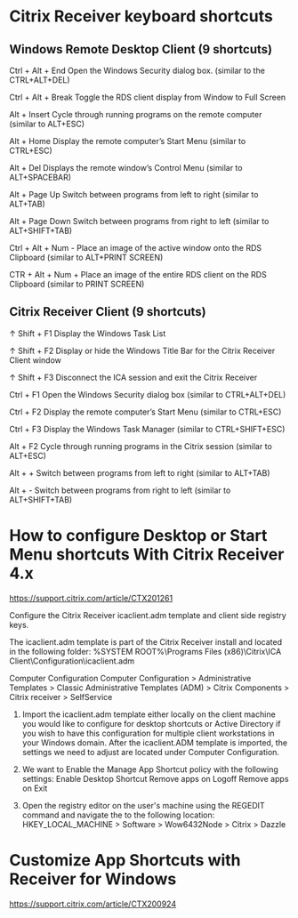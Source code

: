 

# Citrix Receiver keyboard shortcuts

## Windows Remote Desktop Client (9 shortcuts) 

Ctrl + Alt + End 
Open the Windows Security dialog box. (similar to the CTRL+ALT+DEL) 

Ctrl + Alt + Break 
Toggle the RDS client display from Window to Full Screen 

Alt + Insert 
Cycle through running programs on the remote computer (similar to ALT+ESC) 

Alt + Home 
Display the remote computer’s Start Menu (similar to CTRL+ESC) 

Alt + Del 
Displays the remote window’s Control Menu (similar to ALT+SPACEBAR) 

Alt + Page Up 
Switch between programs from left to right (similar to ALT+TAB) 

Alt + Page Down 
Switch between programs from right to left (similar to ALT+SHIFT+TAB) 

Ctrl + Alt + Num - 
Place an image of the active window onto the RDS Clipboard (similar to ALT+PRINT SCREEN) 

CTR + Alt + Num + 
Place an image of the entire RDS client on the RDS Clipboard (similar to PRINT SCREEN) 


## Citrix Receiver Client (9 shortcuts) 
↑   Shift + F1 
Display the Windows Task List 

↑   Shift + F2 
Display or hide the Windows Title Bar for the Citrix Receiver Client window 

↑   Shift + F3 
Disconnect the ICA session and exit the Citrix Receiver 

Ctrl + F1 
Open the Windows Security dialog box (similar to CTRL+ALT+DEL) 

Ctrl + F2 
Display the remote computer’s Start Menu (similar to CTRL+ESC) 

Ctrl + F3 
Display the Windows Task Manager (similar to CTRL+SHIFT+ESC) 

Alt + F2 
Cycle through running programs in the Citrix session (similar to ALT+ESC) 

Alt + + 
Switch between programs from left to right (similar to ALT+TAB) 

Alt + - 
Switch between programs from right to left (similar to ALT+SHIFT+TAB) 


# How to configure Desktop or Start Menu shortcuts With Citrix Receiver 4.x
https://support.citrix.com/article/CTX201261

Configure the Citrix Receiver icaclient.adm template and client side registry keys.

The icaclient.adm template is part of the Citrix Receiver install and located in the following folder:
%SYSTEM ROOT%\Programs Files (x86)\Citrix\ICA Client\Configuration\icaclient.adm

Computer Configuration
Computer Configuration > Administrative Templates  > Classic Administrative Templates (ADM)  > Citrix Components > Citrix receiver > SelfService


1. Import the icaclient.adm template either locally on the client machine you would like to configure for desktop shortcuts or Active Directory if you wish to have this configuration for multiple client workstations in your Windows domain.
After the icaclient.ADM template is imported, the settings we need to adjust are located under Computer Configuration.


2. We want to Enable the Manage App Shortcut policy with the following settings: 
Enable Desktop Shortcut
Remove apps on Logoff
Remove apps on Exit


3. Open the registry editor on the user's machine using the REGEDIT command and navigate the to the following location: 
HKEY_LOCAL_MACHINE > Software > Wow6432Node > Citrix > Dazzle


# Customize App Shortcuts with Receiver for Windows
https://support.citrix.com/article/CTX200924
